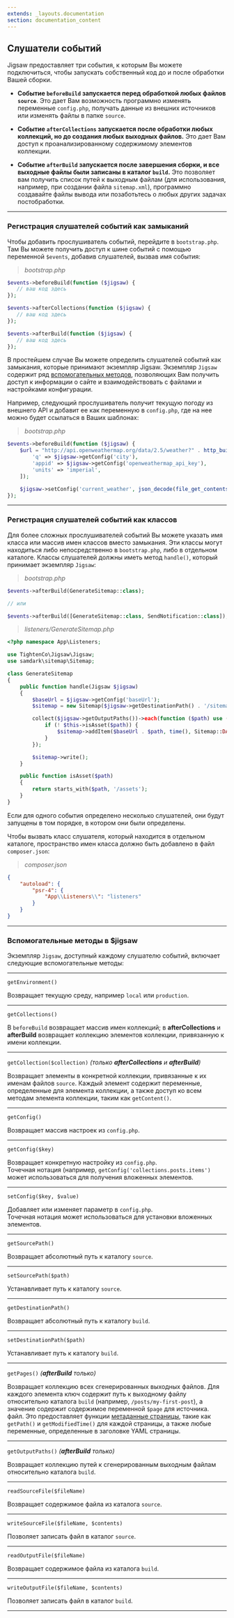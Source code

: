 ```yaml
---
extends: _layouts.documentation
section: documentation_content
---
```


## Слушатели событий

Jigsaw предоставляет три события, к которым Вы можете подключиться, чтобы запускать собственный код до и после обработки Вашей сборки.

- **Событие `beforeBuild` запускается перед обработкой любых файлов `source`**. Это дает Вам возможность программно изменять переменные `config.php`, получать данные из внешних источников или изменять файлы в папке `source`.

- **Событие `afterCollections` запускается после обработки любых коллекций, но до создания любых выходных файлов.** Это дает Вам доступ к проанализированному содержимому элементов коллекции.

- **Событие `afterBuild` запускается после завершения сборки, и все выходные файлы были записаны в каталог `build`.** Это позволяет вам получить список путей к выходным файлам (для использования, например, при создании файла `sitemap.xml`), программно создавайте файлы вывода или позаботьтесь о любых других задачах постобработки.

---

### Регистрация слушателей событий как замыканий

Чтобы добавить прослушиватель событий, перейдите в `bootstrap.php`. Там Вы можете получить доступ к шине событий с помощью переменной `$events`, добавив слушателей, вызвав имя события:

>_bootstrap.php_

```php
$events->beforeBuild(function ($jigsaw) {
   // ваш код здесь
});

$events->afterCollections(function ($jigsaw) {
   // ваш код здесь
});

$events->afterBuild(function ($jigsaw) {
   // ваш код здесь
});
```

В простейшем случае Вы можете определить слушателей событий как замыкания, которые принимают экземпляр Jigsaw. Экземпляр `Jigsaw` содержит ряд [вспомогательных методов](#вспомогательные-методы), позволяющих Вам получить доступ к информации о сайте и взаимодействовать с файлами и настройками конфигурации.

Например, следующий прослушиватель получит текущую погоду из внешнего API и добавит ее как переменную в `config.php`, где на нее можно будет ссылаться в Ваших шаблонах:

>_bootstrap.php_

```php
$events->beforeBuild(function ($jigsaw) {
    $url = "http://api.openweathermap.org/data/2.5/weather?" . http_build_query([
        'q' => $jigsaw->getConfig('city'),
        'appid' => $jigsaw->getConfig('openweathermap_api_key'),
        'units' => 'imperial',
    ]);

    $jigsaw->setConfig('current_weather', json_decode(file_get_contents($url))->main);
});
```

---

### Регистрация слушателей событий как классов

Для более сложных прослушивателей событий Вы можете указать имя класса или массив имен классов вместо замыкания. Эти классы могут находиться либо непосредственно в `bootstrap.php`, либо в отдельном каталоге. Классы слушателей должны иметь метод `handle()`, который принимает экземпляр `Jigsaw`:

>_bootstrap.php_

```php
$events->afterBuild(GenerateSitemap::class);

// или

$events->afterBuild([GenerateSitemap::class, SendNotification::class]);
```

>_listeners/GenerateSitemap.php_

```php
<?php namespace App\Listeners;

use TightenCo\Jigsaw\Jigsaw;
use samdark\sitemap\Sitemap;

class GenerateSitemap
{
    public function handle(Jigsaw $jigsaw)
    {
        $baseUrl = $jigsaw->getConfig('baseUrl');
        $sitemap = new Sitemap($jigsaw->getDestinationPath() . '/sitemap.xml');

        collect($jigsaw->getOutputPaths())->each(function ($path) use ($baseUrl, $sitemap) {
            if (! $this->isAsset($path)) {
                $sitemap->addItem($baseUrl . $path, time(), Sitemap::DAILY);
            }
        });

        $sitemap->write();
    }

    public function isAsset($path)
    {
        return starts_with($path, '/assets');
    }
}
```

Если для одного события определено несколько слушателей, они будут запущены в том порядке, в котором они были определены.

Чтобы вызвать класс слушателя, который находится в отдельном каталоге, пространство имен класса должно быть добавлено в файл `composer.json`:

>_composer.json_

```json
{
    "autoload": {
        "psr-4": {
            "App\\Listeners\\": "listeners"
        }
    }
}
```

---
<a name="вспомогательные-методы"></a>
### Вспомогательные методы в $jigsaw

Экземпляр `Jigsaw`, доступный каждому слушателю событий, включает следующие вспомогательные методы:

---

`getEnvironment()`

Возвращает текущую среду, например `local` или `production`.

---

`getCollections()`

В `beforeBuild` возвращает массив имен коллекций; в **afterCollections** и **afterBuild** возвращает коллекцию элементов коллекции, привязанную к имени коллекции.

---

`getCollection($collection)` _(только **afterCollections** и **afterBuild**)_

Возвращает элементы в конкретной коллекции, привязанные к их именам файлов `source`. Каждый элемент содержит переменные, определенные для элемента коллекции, а также доступ ко всем методам элемента коллекции, таким как `getContent()`.

---

`getConfig()`

Возвращает массив настроек из `config.php`.

---

`getConfig($key)`

Возвращает конкретную настройку из `config.php`. <br>Точечная нотация (например, `getConfig('collections.posts.items')` может использоваться для получения вложенных элементов.

---

`setConfig($key, $value)`

Добавляет или изменяет параметр в `config.php`. <br>Точечная нотация может использоваться для установки вложенных элементов.

---

`getSourcePath()`

Возвращает абсолютный путь к каталогу `source`.

---

`setSourcePath($path)`

Устанавливает путь к каталогу `source`.

---

`getDestinationPath()`

Возвращает абсолютный путь к каталогу `build`.

---

`setDestinationPath($path)`

Устанавливает путь к каталогу `build`.

---

`getPages()` _(**afterBuild** только)_

Возвращает коллекцию всех сгенерированных выходных файлов. Для каждого элемента ключ содержит путь к выходному файлу относительно каталога `build` (например, `/posts/my-first-post`), а значение содержит содержимое переменной `$page` для источника. файл. Это предоставляет функции [метаданные страницы](/docs/page-metadata), такие как `getPath()` и `getModifiedTime()` для каждой страницы, а также любые переменные, определенные в заголовке YAML страницы.

---

`getOutputPaths()` _(**afterBuild** только)_

Возвращает коллекцию путей к сгенерированным выходным файлам относительно каталога `build`.

---

`readSourceFile($fileName)`

Возвращает содержимое файла из каталога `source`.

---

`writeSourceFile($fileName, $contents)`

Позволяет записать файл в каталог `source`.

---

`readOutputFile($fileName)`

Возвращает содержимое файла из каталога `build`.

---

`writeOutputFile($fileName, $contents)`

Позволяет записать файл в каталог `build`.

---

